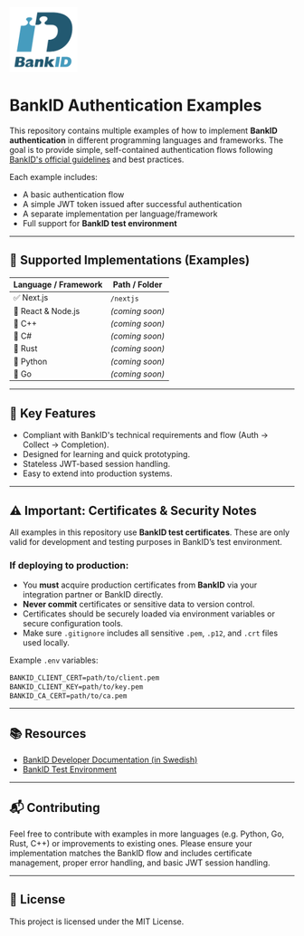 <img src="./assets/images/bankid.png" alt="BankID Logo" width="120" />

# BankID Authentication Examples

This repository contains multiple examples of how to implement **BankID authentication** in different programming languages and frameworks. The goal is to provide simple, self-contained authentication flows following [BankID's official guidelines](https://www.bankid.com/rp-info) and best practices.

Each example includes:

- A basic authentication flow
- A simple JWT token issued after successful authentication
- A separate implementation per language/framework
- Full support for **BankID test environment**

---

## 🔧 Supported Implementations (Examples)

| Language / Framework | Path / Folder             |
| -------------------- | ------------------------- |
| ✅ Next.js           | `/nextjs` |
| 🚧 React & Node.js   | _(coming soon)_           |
| 🚧 C++               | _(coming soon)_           |
| 🚧 C#                | _(coming soon)_           |
| 🚧 Rust              | _(coming soon)_           |
| 🚧 Python            | _(coming soon)_           |
| 🚧 Go                | _(coming soon)_           |

---

## 📌 Key Features

- Compliant with BankID's technical requirements and flow (Auth → Collect → Completion).
- Designed for learning and quick prototyping.
- Stateless JWT-based session handling.
- Easy to extend into production systems.

---

## ⚠️ Important: Certificates & Security Notes

All examples in this repository use **BankID test certificates**. These are only valid for development and testing purposes in BankID’s test environment.

### If deploying to production:

- You **must** acquire production certificates from **BankID** via your integration partner or BankID directly.
- **Never commit** certificates or sensitive data to version control.
- Certificates should be securely loaded via environment variables or secure configuration tools.
- Make sure `.gitignore` includes all sensitive `.pem`, `.p12`, and `.crt` files used locally.

Example `.env` variables:

```env
BANKID_CLIENT_CERT=path/to/client.pem
BANKID_CLIENT_KEY=path/to/key.pem
BANKID_CA_CERT=path/to/ca.pem
```

---

## 📚 Resources

- [BankID Developer Documentation (in Swedish)](https://developers.bankid.com/)
- [BankID Test Environment](https://developers.bankid.com/test-portal/testing/identify)

---

## 📬 Contributing

Feel free to contribute with examples in more languages (e.g. Python, Go, Rust, C++) or improvements to existing ones. Please ensure your implementation matches the BankID flow and includes certificate management, proper error handling, and basic JWT session handling.

---

## 📝 License

This project is licensed under the MIT License.
